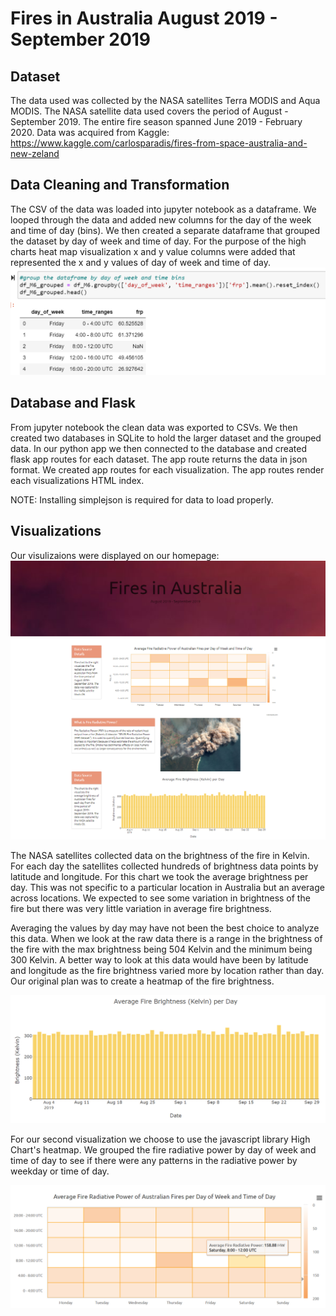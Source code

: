 # Fires in Australia August 2019 - September 2019

## Dataset 
The data used was collected by the NASA satellites Terra MODIS and Aqua MODIS. The NASA satellite data used covers the period of August - September 2019. The entire fire season spanned June 2019 - February 2020. Data was acquired from Kaggle: https://www.kaggle.com/carlosparadis/fires-from-space-australia-and-new-zeland

## Data Cleaning and Transformation
The CSV of the data was loaded into jupyter notebook as a dataframe. We looped through the data and added new columns for the day of the week and time of day (bins). We then created a separate dataframe that grouped the dataset by day of week and time of day. For the purpose of the high charts heat map visualization x and y value columns were added that represented the x and y values of day of week and time of day.
![Dates](static/images/data_groupby.png)

## Database and Flask
From jupyter notebook the clean data was exported to CSVs. We then created two databases in SQLite to hold the larger dataset and the grouped data. In our python app we then connected to the database and created flask app routes for each dataset. The app route returns the data in json format. We created app routes for each visualization. The app routes render each visualizations HTML index. 

NOTE: Installing simplejson is required for data to load properly.

## Visualizations
Our visulizaions were displayed on our homepage:
![Dates](static/images/page.PNG)

The NASA satellites collected data on the brightness of the fire in Kelvin. For each day the satellites collected hundreds of brightness data points by latitude and longitude. For this chart we took the average brightness per day. This was not specific to a particular location in Australia but an average across locations. We expected to see some variation in brightness of the fire but there was very little variation in average fire brightness. 

Averaging the values by day may have not been the best choice to analyze this data. When we look at the raw data there is a range in the brightness of the fire with the max brightness being 504 Kelvin and the minimum being 300 Kelvin. A better way to look at this data would have been by latitude and longitude as the fire brightness varied more by location rather than day. Our original plan was to create a heatmap of the fire brightness.

![Dates](static/images/bar_chart.PNG)

 For our second visualization we choose to use the javascript library High Chart's heatmap. We grouped the fire radiative power by day of week and time of day to see if there were any patterns in the radiative power by weekday or time of day.


![Dates](static/images/heatmap.PNG)
